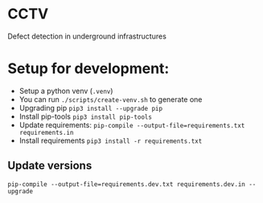 # CCTV
Defect detection in underground infrastructures

# Setup for development:

- Setup a python venv (`.venv`)
- You can run `./scripts/create-venv.sh` to generate one
- Upgrading pip `pip3 install --upgrade pip`
- Install pip-tools `pip3 install pip-tools`
- Update requirements: `pip-compile --output-file=requirements.txt requirements.in`
- Install requirements `pip3 install -r requirements.txt`

## Update versions
`pip-compile --output-file=requirements.dev.txt requirements.dev.in --upgrade`
